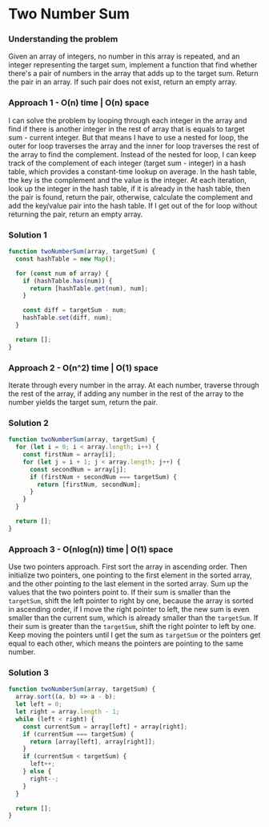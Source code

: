 # Two Number Sum

### Understanding the problem

Given an array of integers, no number in this array is repeated, and an integer representing the target sum, implement a function that find whether there's a pair of numbers in the array that adds up to the target sum. Return the pair in an array. If such pair does not exist, return an empty array.

### Approach 1 - O(n) time | O(n) space

I can solve the problem by looping through each integer in the array and find if there is another integer in the rest of array that is equals to target sum - current integer. But that means I have to use a nested for loop, the outer for loop traverses the array and the inner for loop traverses the rest of the array to find the complement. Instead of the nested for loop, I can keep track of the complement of each integer (target sum - integer) in a hash table, which provides a constant-time lookup on average. In the hash table, the key is the complement and the value is the integer. At each iteration, look up the integer in the hash table, if it is already in the hash table, then the pair is found, return the pair, otherwise, calculate the complement and add the key/value pair into the hash table. If I get out of the for loop without returning the pair, return an empty array.

### Solution 1

```js
function twoNumberSum(array, targetSum) {
  const hashTable = new Map();

  for (const num of array) {
    if (hashTable.has(num)) {
      return [hashTable.get(num), num];
    }

    const diff = targetSum - num;
    hashTable.set(diff, num);
  }

  return [];
}
```

### Approach 2 - O(n^2) time | O(1) space

Iterate through every number in the array. At each number, traverse through the rest of the array, if adding any number in the rest of the array to the number yields the target sum, return the pair.

### Solution 2

```js
function twoNumberSum(array, targetSum) {
  for (let i = 0; i < array.length; i++) {
    const firstNum = array[i];
    for (let j = i + 1; j < array.length; j++) {
      const secondNum = array[j];
      if (firstNum + secondNum === targetSum) {
        return [firstNum, secondNum];
      }
    }
  }

  return [];
}
```

### Approach 3 - O(nlog(n)) time | O(1) space

Use two pointers approach. First sort the array in ascending order. Then initialize two pointers, one pointing to the first element in the sorted array, and the other pointing to the last element in the sorted array. Sum up the values that the two pointers point to. If their sum is smaller than the `targetSum`, shift the left pointer to right by one, because the array is sorted in ascending order, if I move the right pointer to left, the new sum is even smaller than the current sum, which is already smaller than the `targetSum`. If their sum is greater than the `targetSum`, shift the right pointer to left by one. Keep moving the pointers until I get the sum as `targetSum` or the pointers get equal to each other, which means the pointers are pointing to the same number.

### Solution 3

```js
function twoNumberSum(array, targetSum) {
  array.sort((a, b) => a - b);
  let left = 0;
  let right = array.length - 1;
  while (left < right) {
    const currentSum = array[left] + array[right];
    if (currentSum === targetSum) {
      return [array[left], array[right]];
    }
    if (currentSum < targetSum) {
      left++;
    } else {
      right--;
    }
  }

  return [];
}
```

